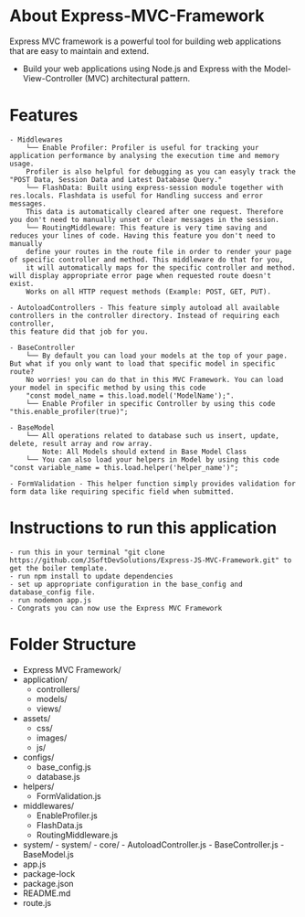 # About Express-MVC-Framework
Express MVC framework is a powerful tool for building web applications that are easy to maintain and extend.
- Build your web applications using Node.js and Express with the Model-View-Controller (MVC) architectural pattern.

# Features
    - Middlewares
        └── Enable Profiler: Profiler is useful for tracking your application performance by analysing the execution time and memory usage. 
        Profiler is also helpful for debugging as you can easyly track the "POST Data, Session Data and Latest Database Query."
        └── FlashData: Built using express-session module together with res.locals. Flashdata is useful for Handling success and error messages. 
        This data is automatically cleared after one request. Therefore you don't need to manually unset or clear messages in the session.
        └── RoutingMiddleware: This feature is very time saving and reduces your lines of code. Having this feature you don't need to manually 
        define your routes in the route file in order to render your page of specific controller and method. This middleware do that for you, 
        it will automatically maps for the specific controller and method. will display appropriate error page when requested route doesn't exist. 
        Works on all HTTP request methods (Example: POST, GET, PUT).
    
    - AutoloadControllers - This feature simply autoload all available controllers in the controller directory. Instead of requiring each controller, 
    this feature did that job for you.

    - BaseController
        └── By default you can load your models at the top of your page. But what if you only want to load that specific model in specific route? 
        No worries! you can do that in this MVC Framework. You can load your model in specific method by using this code 
        "const model_name = this.load.model('ModelName');".
        └── Enable Profiler in specific Controller by using this code "this.enable_profiler(true)";

    - BaseModel
        └── All operations related to database such us insert, update, delete, result array and row array. 
            Note: All Models should extend in Base Model Class
        └── You can also load your helpers in Model by using this code "const variable_name = this.load.helper('helper_name')";

    - FormValidation - This helper function simply provides validation for form data like requiring specific field when submitted.

# Instructions to run this application
    - run this in your terminal "git clone https://github.com/JSoftDevSolutions/Express-JS-MVC-Framework.git" to get the boiler template.
    - run npm install to update dependencies
    - set up appropriate configuration in the base_config and database_config file.
    - run nodemon app.js
    - Congrats you can now use the Express MVC Framework

# Folder Structure              
 - Express MVC Framework/
  - application/
    - controllers/
    - models/
    - views/
  - assets/
    - css/
    - images/
    - js/
  - configs/
    - base_config.js
    - database.js
  - helpers/
    - FormValidation.js
  - middlewares/
    - EnableProfiler.js
    - FlashData.js
    - RoutingMiddleware.js
  - system/
        - system/
            - core/
                - AutoloadController.js
                - BaseController.js
                - BaseModel.js
  - app.js
  - package-lock
  - package.json
  - README.md
  - route.js
